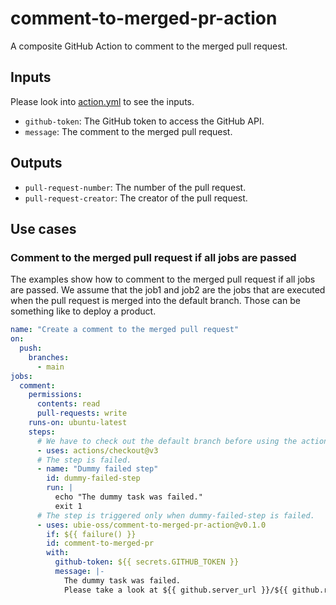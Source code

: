 # comment-to-merged-pr-action
A composite GitHub Action to comment to the merged pull request.

## Inputs
Please look into [action.yml](action.yml) to see the inputs.

- `github-token`: The GitHub token to access the GitHub API.
- `message`: The comment to the merged pull request.

## Outputs
- `pull-request-number`: The number of the pull request.
- `pull-request-creator`: The creator of the pull request.

## Use cases

### Comment to the merged pull request if all jobs are passed
The examples show how to comment to the merged pull request if all jobs are passed.
We assume that the job1 and job2 are the jobs that are executed when the pull request is merged into the default branch.
Those can be something like to deploy a product.

```yaml
name: "Create a comment to the merged pull request"
on:
  push:
    branches:
      - main
jobs:
  comment:
    permissions:
      contents: read
      pull-requests: write
    runs-on: ubuntu-latest
    steps:
      # We have to check out the default branch before using the action.
      - uses: actions/checkout@v3
      # The step is failed.
      - name: "Dummy failed step"
        id: dummy-failed-step
        run: |
          echo "The dummy task was failed."
          exit 1
      # The step is triggered only when dummy-failed-step is failed.
      - uses: ubie-oss/comment-to-merged-pr-action@v0.1.0
        if: ${{ failure() }}
        id: comment-to-merged-pr
        with:
          github-token: ${{ secrets.GITHUB_TOKEN }}
          message: |-
            The dummy task was failed.
            Please take a look at ${{ github.server_url }}/${{ github.repository }}/actions/runs/${{ github.run_id }} .
```
